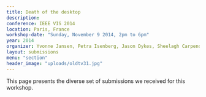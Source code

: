 ```yaml
---
title: Death of the desktop
description: 
conference: IEEE VIS 2014
location: Paris, France
workshop-date: "Sunday, November 9 2014, 2pm to 6pm" 
year: 2014
organizer: Yvonne Jansen, Petra Isenberg, Jason Dykes, Sheelagh Carpendale, and Dan Keefe
layout: submissions
menu: "section"
header_image: "uploads/oldtv31.jpg"
---
```

This page presents the diverse set of submissions we received for this workshop. 